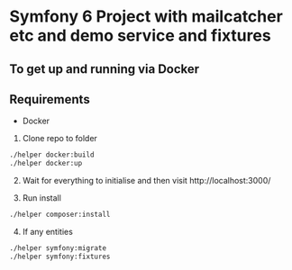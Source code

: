 # Symfony 6 Project with mailcatcher etc and demo service and fixtures

## To get up and running via Docker

## Requirements
- Docker

1) Clone repo to folder

```bash
./helper docker:build
./helper docker:up
```

2) Wait for everything to initialise and then visit http://localhost:3000/

3) Run install

```bash
./helper composer:install
```

4) If any entities
```bash
./helper symfony:migrate
./helper symfony:fixtures
```